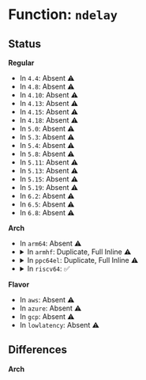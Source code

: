 # Function: <code>ndelay</code>

## Status
<b>Regular</b>
<ul>
<li>
In <code>4.4</code>: Absent ⚠️
</li>
<li>
In <code>4.8</code>: Absent ⚠️
</li>
<li>
In <code>4.10</code>: Absent ⚠️
</li>
<li>
In <code>4.13</code>: Absent ⚠️
</li>
<li>
In <code>4.15</code>: Absent ⚠️
</li>
<li>
In <code>4.18</code>: Absent ⚠️
</li>
<li>
In <code>5.0</code>: Absent ⚠️
</li>
<li>
In <code>5.3</code>: Absent ⚠️
</li>
<li>
In <code>5.4</code>: Absent ⚠️
</li>
<li>
In <code>5.8</code>: Absent ⚠️
</li>
<li>
In <code>5.11</code>: Absent ⚠️
</li>
<li>
In <code>5.13</code>: Absent ⚠️
</li>
<li>
In <code>5.15</code>: Absent ⚠️
</li>
<li>
In <code>5.19</code>: Absent ⚠️
</li>
<li>
In <code>6.2</code>: Absent ⚠️
</li>
<li>
In <code>6.5</code>: Absent ⚠️
</li>
<li>
In <code>6.8</code>: Absent ⚠️
</li>
</ul>
<b>Arch</b>
<ul>
<li>
In <code>arm64</code>: Absent ⚠️
</li>
<li>
<details>
<summary>In <code>armhf</code>: Duplicate, Full Inline ⚠️</summary>

**Collision:** Static Duplication

**Inline:** Full

**Transformation:** False

**Instances:**

```
In arch/arm/mach-qcom/platsmp.c (c0348fb4)
Location: include/linux/delay.h:49
Inline: True
Inline callers:
  - arch/arm/mach-qcom/platsmp.c:kpssv1_release_secondary
```
```
In drivers/clk/mvebu/dove-divider.c (c0903dc4)
Location: include/linux/delay.h:49
Inline: True
Inline callers:
  - drivers/clk/mvebu/dove-divider.c:dove_set_clock
```
```
In drivers/tty/serial/sccnxp.c (c09996bc)
Location: include/linux/delay.h:49
Inline: True
Inline callers:
  - drivers/tty/serial/sccnxp.c:sccnxp_get_mctrl
  - drivers/tty/serial/sccnxp.c:sccnxp_handle_events
  - drivers/tty/serial/sccnxp.c:sccnxp_port_read
  - drivers/tty/serial/sccnxp.c:sccnxp_write
```
```
In drivers/ata/libata-sff.c (c0a807fc)
Location: include/linux/delay.h:49
Inline: True
Inline callers:
  - drivers/ata/libata-sff.c:ata_sff_exec_command
  - drivers/ata/libata-sff.c:ata_sff_dev_select
```
```
In drivers/mtd/nand/raw/nand_base.c (c0aa04fc)
Location: include/linux/delay.h:49
Inline: True
Inline callers:
  - drivers/mtd/nand/raw/nand_base.c:nand_soft_waitrdy
```
```
In drivers/mtd/nand/raw/nand_legacy.c (c0aa39d4)
Location: include/linux/delay.h:49
Inline: True
Inline callers:
  - drivers/mtd/nand/raw/nand_legacy.c:nand_command_lp
  - drivers/mtd/nand/raw/nand_legacy.c:nand_command
```
```
In drivers/spi/spi.c (c0ab05f4)
Location: include/linux/delay.h:49
Inline: True
```
```
In drivers/spi/spi-fsl-spi.c (c0ab5908)
Location: include/linux/delay.h:49
Inline: True
Inline callers:
  - drivers/spi/spi-fsl-spi.c:fsl_spi_do_one_msg
  - drivers/spi/spi-fsl-spi.c:fsl_spi_do_one_msg
  - drivers/spi/spi-fsl-spi.c:fsl_spi_do_one_msg
  - drivers/spi/spi-fsl-spi.c:fsl_spi_do_one_msg
```
```
In drivers/usb/dwc2/core.c (c0b0dd28)
Location: include/linux/delay.h:49
Inline: True
Inline callers:
  - drivers/usb/dwc2/core.c:dwc2_enter_partial_power_down
  - drivers/usb/dwc2/core.c:dwc2_enter_partial_power_down
```
```
In drivers/i2c/i2c-core-base.c (c0b92c70)
Location: include/linux/delay.h:49
Inline: True
Inline callers:
  - drivers/i2c/i2c-core-base.c:i2c_generic_scl_recovery
  - drivers/i2c/i2c-core-base.c:i2c_generic_scl_recovery
  - drivers/i2c/i2c-core-base.c:i2c_generic_scl_recovery
  - drivers/i2c/i2c-core-base.c:i2c_generic_scl_recovery
  - drivers/i2c/i2c-core-base.c:i2c_generic_scl_recovery
```
```
In drivers/i2c/busses/i2c-s3c2410.c (c0b9edac)
Location: include/linux/delay.h:49
Inline: True
Inline callers:
  - drivers/i2c/busses/i2c-s3c2410.c:i2c_s3c_irq_nextbyte
  - drivers/i2c/busses/i2c-s3c2410.c:s3c24xx_i2c_message_start
```
```
In drivers/mmc/host/mmci.c (c0c2012c)
Location: include/linux/delay.h:49
Inline: True
Inline callers:
  - drivers/mmc/host/mmci.c:mmci_runtime_resume
  - drivers/mmc/host/mmci.c:mmci_runtime_suspend
  - drivers/mmc/host/mmci.c:mmci_set_ios
```
</details>
</li>
<li>
<details>
<summary>In <code>ppc64el</code>: Duplicate, Full Inline ⚠️</summary>

**Collision:** Static Duplication

**Inline:** Full

**Transformation:** False

**Instances:**

```
In drivers/tty/serial/sccnxp.c (c00000000093c660)
Location: include/linux/delay.h:49
Inline: True
Inline callers:
  - drivers/tty/serial/sccnxp.c:sccnxp_write
  - drivers/tty/serial/sccnxp.c:sccnxp_read
```
```
In drivers/ata/libata-sff.c (c000000000a78fcc)
Location: include/linux/delay.h:49
Inline: True
Inline callers:
  - drivers/ata/libata-sff.c:ata_sff_exec_command
  - drivers/ata/libata-sff.c:ata_sff_dev_select
```
```
In drivers/spi/spi.c (c000000000a86ed0)
Location: include/linux/delay.h:49
Inline: True
```
```
In drivers/spi/spi-fsl-spi.c (c000000000a8e9e0)
Location: include/linux/delay.h:49
Inline: True
Inline callers:
  - drivers/spi/spi-fsl-spi.c:fsl_spi_do_one_msg
  - drivers/spi/spi-fsl-spi.c:fsl_spi_do_one_msg
  - drivers/spi/spi-fsl-spi.c:fsl_spi_do_one_msg
  - drivers/spi/spi-fsl-spi.c:fsl_spi_do_one_msg
```
```
In drivers/usb/dwc2/core.c (c000000000af856c)
Location: include/linux/delay.h:49
Inline: True
Inline callers:
  - drivers/usb/dwc2/core.c:dwc2_enter_partial_power_down
  - drivers/usb/dwc2/core.c:dwc2_enter_partial_power_down
```
```
In drivers/i2c/i2c-core-base.c (c000000000b9161c)
Location: include/linux/delay.h:49
Inline: True
Inline callers:
  - drivers/i2c/i2c-core-base.c:i2c_generic_scl_recovery
  - drivers/i2c/i2c-core-base.c:i2c_generic_scl_recovery
  - drivers/i2c/i2c-core-base.c:i2c_generic_scl_recovery
  - drivers/i2c/i2c-core-base.c:i2c_generic_scl_recovery
  - drivers/i2c/i2c-core-base.c:i2c_generic_scl_recovery
```
</details>
</li>
<li>
<details>
<summary>In <code>riscv64</code>: ✅</summary>

```c
void ndelay(long unsigned int nsecs);
```

**Collision:** Unique Global

**Inline:** No

**Transformation:** False

**Instances:**

```
In arch/riscv/lib/delay.c (ffffffe0008c3c2a)
Location: arch/riscv/lib/delay.c:98
Inline: False
Direct callers:
  - drivers/tty/serial/sccnxp.c:sccnxp_get_mctrl
  - drivers/tty/serial/sccnxp.c:sccnxp_handle_events
  - drivers/tty/serial/sccnxp.c:sccnxp_port_read
  - drivers/tty/serial/sccnxp.c:sccnxp_write
  - drivers/ata/libata-sff.c:ata_sff_exec_command
  - drivers/ata/libata-sff.c:ata_sff_dev_select
  - drivers/spi/spi-fsl-spi.c:fsl_spi_do_one_msg
  - drivers/spi/spi-fsl-spi.c:fsl_spi_do_one_msg
  - drivers/spi/spi-fsl-spi.c:fsl_spi_do_one_msg
  - drivers/spi/spi-fsl-spi.c:fsl_spi_do_one_msg
  - drivers/spi/spi-fsl-spi.c:fsl_spi_do_one_msg
  - drivers/usb/dwc2/core.c:dwc2_enter_partial_power_down
  - drivers/usb/dwc2/core.c:dwc2_enter_partial_power_down
  - drivers/i2c/i2c-core-base.c:i2c_generic_scl_recovery
  - drivers/i2c/i2c-core-base.c:i2c_generic_scl_recovery
  - drivers/i2c/i2c-core-base.c:i2c_generic_scl_recovery
  - drivers/i2c/i2c-core-base.c:i2c_generic_scl_recovery
  - drivers/i2c/i2c-core-base.c:i2c_generic_scl_recovery
  - drivers/i2c/i2c-core-base.c:i2c_generic_scl_recovery
  - drivers/i2c/i2c-core-base.c:i2c_generic_scl_recovery
```
**Symbols:**

```
ffffffe0008c3c2a-ffffffe0008c3c80: ndelay (STB_GLOBAL)
```
</details>
</li>
</ul>
<b>Flavor</b>
<ul>
<li>
In <code>aws</code>: Absent ⚠️
</li>
<li>
In <code>azure</code>: Absent ⚠️
</li>
<li>
In <code>gcp</code>: Absent ⚠️
</li>
<li>
In <code>lowlatency</code>: Absent ⚠️
</li>
</ul>

## Differences
<b>Arch</b>
<ul>
</ul>
